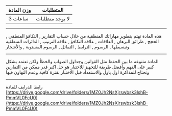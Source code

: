 | وزن المادة | المتطلبات |
|---|---|
| 3 ساعات | لا يوجد متطلبات |

---

<!-- start -->

هذه المادة تهتم بتطوير مهاراتك المنطقية من خلال حساب التقارير , التكافؤ المنطقي , الحجج , طرائق البرهان , العلاقات ,
علاقة التكافؤ , علاقة الترتيب , الدائرات المنطقية وتبسيطها , الرسوم , الترابط , التماثل , الرسوم المستوية , والأشجار.

---
المادة متنوعه ما بين الحفظ مثل القوانين وجداول الصواب والخطأ ولكن تعتمد بشكل كبير على الفهم وأفضل طريقة للتجهيز للاختبار
هو حل اكبر قدر ممكن من التمارين وتحتاج للمذاكرة اول باول والاستعداد قبل الاختبار بفترة كافية وعدم التهاون فيها

---
رابط الدرايف للمادة
[https://drive.google.com/drive/folders/1MZ0Jh2NsXjrswbsk3IshB-PmmVL0FcU0](https://drive.google.com/drive/folders/1MZ0Jh2NsXjrswbsk3IshB-PmmVL0FcU0)
